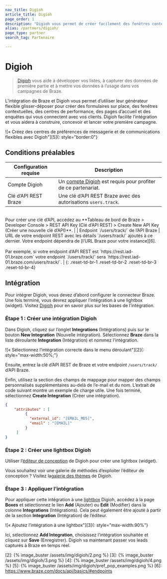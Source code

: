 ```yaml
---
nav_title: Digioh
article_title: Digioh
page_order: 1
description: "Digioh vous permet de créer facilement des fenêtres contextuelles, des formulaires, des enquêtes et des centres de préférences de communication qui favorisent l’engagement réel dans vos campagnes de Braze."
alias: /partners/digioh/
page_type: partner
search_tag: Partenaire

---
```


# Digioh

> [Digioh](https://www.digioh.com/) vous aide à développer vos listes, à capturer des données de première partie et à mettre vos données à l’usage dans vos campagnes de Braze.

L’intégration de Braze et Digioh vous permet d’utiliser leur générateur flexible glisser-déposer pour créer des formulaires sur place, des fenêtres contextuelles, des centres de performance, des pages d’accueil et des enquêtes qui vous connectent avec vos clients. Digioh facilite l’intégration et vous aidera à construire, concevoir et lancer votre première campagne.

![« Créez des centres de préférences de messagerie et de communications flexibles avec Digioh"][5]{: style="border:0"}

## Conditions préalables

| Configuration requise | Description |
|---|---|
|Compte Digioh | Un [compte Digioh](https://www.digioh.com/) est requis pour profiter de ce partenariat. |
| Clé d’API REST Braze | Une clé d’API REST Braze avec des autorisations `users.track`. <br>
<br>
 Pour créer une clé d’API, accédez au **Tableau de bord de Braze > Developer Console > REST API Key (Clé d’API REST) > Create New API Key (Créer une nouvelle clé d’API)**. |
| Endpoint `/users/track/` de l’API Braze | URL de votre endpoint REST avec les détails `/users/track/` ajoutés à ce dernier. Votre endpoint dépendra de [l’URL Braze pour votre instance][6].<br>
<br>
Par exemple, si votre endpoint d’API REST est `https://rest.iad-01.braze.com` votre endpoint `/users/track/` sera `https://rest.iad-01.braze.com/users/track/`. |
{: .reset-td-br-1 .reset-td-br-2 .reset-td-br-3  .reset-td-br-4}

## Intégration 

Pour intégrer Digioh, vous devez d’abord configurer le connecteur Braze. Une fois terminé, vous devrez appliquer l’intégration à une lightbox (widget). Visitez [Digioh](https://help.digioh.com/knowledgebase/digioh-integration-basics/) pour en savoir plus sur les bases de l’intégration.

### Étape 1 : Créer une intégration Digioh 

Dans Digioh, cliquez sur l’onglet **Integrations** (Intégrations) puis sur le bouton **New Integration** (Nouvelle intégration). Sélectionnez **Braze** dans la liste déroulante **Integration** (Intégration) et nommez l’intégration. 

![« Sélectionnez l’intégration correcte dans le menu déroulant"][2]{: style="max-width:50%;"}

Ensuite, entrez la clé d’API REST de Braze et votre endpoint `/users/track/` d’API Braze. 

Enfin, utilisez la section des champs de mappage pour mapper des champs personnalisés supplémentaires au-delà de l’e-mail et du nom. L’extrait de code suivant montre un exemple de charge utile. Une fois terminé, sélectionnez **Create Integration** (Créer une intégration).

```json
{
    "attributes" : [
         {
           "external_id": "[EMAIL_MD5]",
           "email" : "[EMAIL]"
         }
     ]
}
```

### Étape 2 : Créer une lightbox Digioh

Utiliser l’[éditeur de conception](https://help.digioh.com/knowledgebase/digioh-platform-training-videos-video-series-getting-started-with-digioh/) de Digioh pour créer une lightbox (widget). <br>

Vous souhaitez voir une galerie de méthodes d’exploiter l’éditeur de conception ? Visitez la[galerie des thèmes](https://www.digioh.com/theme-gallery) de Digioh.

### Étape 3 : Appliquer l’intégration

Pour appliquer cette intégration à une [lightbox](https://help.digioh.com/knowledgebase/digioh-platform-training-videos-video-series-getting-started-with-digioh/) Digioh, accédez à la page **Boxes** et sélectionnez le lien **Add** (Ajouter) ou **Edit** (Modifier) dans la colonne **Integrations** (Intégrations). Cela peut également être ajouté à partir de la section **Integration** (Intégration) de l’éditeur.

![« Ajoutez l’intégration à une lightbox"][3]{: style="max-width:90%"}

Ici, sélectionnez **Add Integration**, choisissez l’intégration souhaitée et cliquez sur **Save** (Enregistrer). Digioh va maintenant passer vos leads capturés à Braze en temps réel.

[2]: {% image_buster /assets/img/digioh/2.png %}
[3]: {% image_buster /assets/img/digioh/3.png %}
[4]: {% image_buster /assets/img/digioh/4.png %}
[5]: {% image_buster /assets/img/digioh/pref_pop_examples.png %}
[6]: https://www.braze.com/docs/api/basics/#endpoints